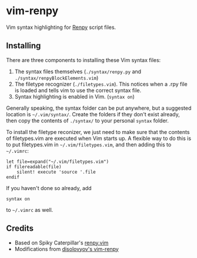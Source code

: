 vim-renpy
=========

Vim syntax highlighting for [Renpy][] script files.

Installing
----------
There are three components to installing these Vim syntax files:

1. The syntax files themselves (`./syntax/renpy.py` and `./syntax/renpyBlockElements.vim`)
2. The filetype recognizer (`./filetypes.vim`). This notices when a .rpy file is loaded and tells vim to use the correct syntax file.
3. Syntax highlighting is enabled in Vim. (`syntax on`)

Generally speaking, the syntax folder can be put anywhere, but a suggested location is `~/.vim/syntax/`. Create the folders if they don't exist already, then copy the contents of `./syntax/` to your personal `syntax` folder.

To install the filetype reconizer, we just need to make sure that the contents of filetypes.vim are executed when Vim starts up. A flexible way to do this is to put filetypes.vim in `~/.vim/filetypes.vim`, and then adding this to `~/.vimrc`:

```
let file=expand("~/.vim/filetypes.vim")
if filereadable(file)
    silent! execute 'source '.file
endif
```

If you haven't done so already, add

```
syntax on
```

to `~/.vimrc` as well.


Credits
-------
* Based on Spiky Caterpillar's [renpy.vim][SC renpy.vim]
* Modifications from [disolovyov's vim-renpy][D vim-renpy]

[Renpy]: http://www.renpy.org/
[SC renpy.vim]: http://spikycaterpillar.com/renpy.vim
[D vim-renpy]: https://github.com/disolovyov/vim-renpy

